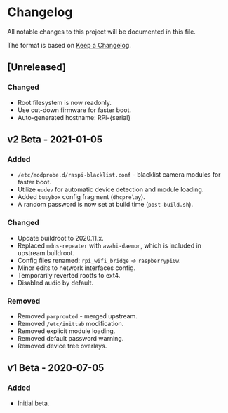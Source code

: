 # Changelog

All notable changes to this project will be documented in this file.

The format is based on [Keep a Changelog](https://keepachangelog.com/en/1.0.0/).

## [Unreleased]
### Changed
- Root filesystem is now readonly.
- Use cut-down firmware for faster boot.
- Auto-generated hostname: RPi-{serial}

## v2 Beta - 2021-01-05
### Added
- `/etc/modprobe.d/raspi-blacklist.conf` - blacklist camera modules for faster boot.
- Utilize `eudev` for automatic device detection and module loading.
- Added `busybox` config fragment (`dhcprelay`).
- A random password is now set at build time (`post-build.sh`).

### Changed
- Update buildroot to 2020.11.x.
- Replaced `mdns-repeater` with `avahi-daemon`, which is included in upstream buildroot.
- Config files renamed: `rpi_wifi_bridge` -> `raspberrypi0w`.
- Minor edits to network interfaces config.
- Temporarily reverted rootfs to ext4.
- Disabled audio by default.

### Removed
- Removed `parprouted` - merged upstream.
- Removed `/etc/inittab` modification.
- Removed explicit module loading.
- Removed default password warning.
- Removed device tree overlays.

## v1 Beta - 2020-07-05
### Added
- Initial beta.
